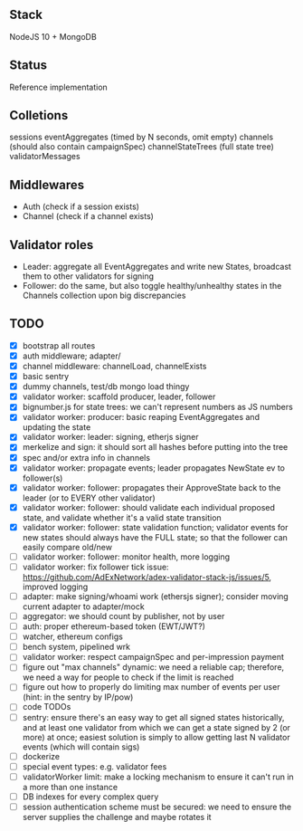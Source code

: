 ## Stack

NodeJS 10 + MongoDB

## Status

Reference implementation

## Colletions

sessions
eventAggregates (timed by N seconds, omit empty)
channels (should also contain campaignSpec)
channelStateTrees (full state tree)
validatorMessages

## Middlewares

* Auth (check if a session exists)
* Channel (check if a channel exists)

## Validator roles

* Leader: aggregate all EventAggregates and write new States, broadcast them to other validators for signing
* Follower: do the same, but also toggle healthy/unhealthy states in the Channels collection upon big discrepancies


## TODO

- [x] bootstrap all routes
- [x] auth middleware; adapter/
- [x] channel middleware: channelLoad, channelExists 
- [x] basic sentry
- [x] dummy channels, test/db mongo load thingy
- [x] validator worker: scaffold producer, leader, follower
- [x] bignumber.js for state trees: we can't represent numbers as JS numbers
- [x] validator worker: producer: basic reaping EventAggregates and updating the state
- [x] validator worker: leader: signing, etherjs signer
- [x] merkelize and sign: it should sort all hashes before putting into the tree
- [x] spec and/or extra info in channels
- [x] validator worker: propagate events; leader propagates NewState ev to follower(s)
- [x] validator worker: follower: propagates their ApproveState back to the leader (or to EVERY other validator)
- [x] validator worker: follower: should validate each individual proposed state, and validate whether it's a valid state transition
- [x] validator worker: follower: state validation function; validator events for new states should always have the FULL state; so that the follower can easily compare old/new
- [ ] validator worker: follower: monitor health, more logging
- [ ] validator worker: fix follower tick issue: https://github.com/AdExNetwork/adex-validator-stack-js/issues/5, improved logging
- [ ] adapter: make signing/whoami work (ethersjs signer); consider moving current adapter to adapter/mock
- [ ] aggregator: we should count by publisher, not by user
- [ ] auth: proper ethereum-based token (EWT/JWT?)
- [ ] watcher, ethereum configs
- [ ] bench system, pipelined wrk
- [ ] validator worker: respect campaignSpec and per-impression payment
- [ ] figure out "max channels" dynamic: we need a reliable cap; therefore, we need a way for people to check if the limit is reached
- [ ] figure out how to properly do limiting max number of events per user (hint: in the sentry by IP/pow)
- [ ] code TODOs
- [ ] sentry: ensure there's an easy way to get all signed states historically, and at least one validator from which we can get a state signed by 2 (or more) at once; easiest solution is simply to allow getting last N validator events (which will contain sigs)
- [ ] dockerize
- [ ] special event types: e.g. validator fees
- [ ] validatorWorker limit: make a locking mechanism to ensure it can't run in a more than one instance
- [ ] DB indexes for every complex query
- [ ] session authentication scheme must be secured: we need to ensure the server supplies the challenge and maybe rotates it
